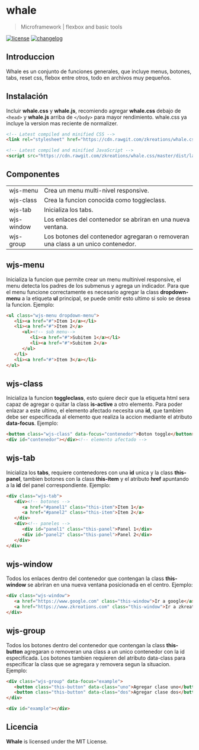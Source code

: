 # whale

> Microframework | flexbox and basic tools

[![license][license-img]][license-url]
[![changelog][changelog-img]][changelog-url]

## Introduccion
Whale es un conjunto de funciones generales, que incluye menus, botones, tabs, reset css, flebox entre otros, todo en archivos muy pequeños.

## Instalación

Incluir **whale.css** y **whale.js**, recomiendo agregar **whale.css** debajo de `<head>` y **whale.js** arriba de `</body>` para mayor rendimiento. whale.css ya incluye la version mas reciente de normalizer.

```html
<!-- Latest compiled and minified CSS -->
<link rel="stylesheet" href="https://cdn.rawgit.com/zkreations/whale.css/master/dist/latest/whale.min.css"/>

<!-- Latest compiled and minified JavaScript -->
<script src="https://cdn.rawgit.com/zkreations/whale.css/master/dist/latest/whale.min.js"></script>
```

## Componentes

<table>
    <tr>
        <td>wjs-menu</td>
        <td>Crea un menu multi-nivel responsive.</td>
    </tr>
    <tr>
        <td>wjs-class</td>
        <td>Crea la funcion conocida como toggleclass.</td>
    </tr>
    <tr>
        <td>wjs-tab</td>
        <td>Inicializa los tabs.</td>
    </tr>
    <tr>
        <td>wjs-window</td>
        <td>Los enlaces del contenedor se abriran en una nueva ventana.</td>
    </tr>
    <tr>
        <td>wjs-group</td>
        <td>Los botones del contenedor agregaran o removeran una class a un unico contenedor.</td>
    </tr>
</table>

## wjs-menu

Inicializa la funcion que permite crear un menu multinivel responsive, el menu detecta los padres de los submenus y agrega un indicador. Para que el menu funcione correctamente es necesario agregar la class **dropdown-menu** a la etiqueta **ul** principal, se puede omitir esto ultimo si solo se desea la funcion. Ejemplo:

```html
<ul class="wjs-menu dropdown-menu">
   <li><a href="#">Item 1</a></li>
   <li><a href="#">Item 2</a>
      <ul><!-- sub menu-->
         <li><a href="#">Subitem 1</a></li>
         <li><a href="#">Subitem 2</a>     
      </ul>
   </li>
   <li><a href="#">Item 3</a></li>
</ul>
```

## wjs-class

Inicializa la funcion **toggleclass**, esto quiere decir que la etiqueta html sera capaz de agregar o quitar la class **is-active** a otro elemento. Para poder enlazar a este ultimo, el elemento afectado necesita una **id**, que tambien debe ser especificada al elemento que realiza la accion mediante el atributo **data-focus**. Ejemplo:

```html
<button class="wjs-class" data-focus="contenedor">Boton toggle</button>
<div id="contenedor"></div><!-- elemento afectado -->
```

## wjs-tab

Inicializa los **tabs**, requiere contenedores con una **id** unica y la class **this-panel**, tambien botones con la class **this-item** y el atributo **href** apuntando a la **id** del panel correspondiente. Ejemplo:

```html
<div class="wjs-tab">
   <div><!-- botones -->
      <a href="#panel1" class="this-item">Item 1</a>
      <a href="#panel2" class="this-item">Item 2</a>
   </div>
   <div><!-- paneles -->
      <div id="panel1" class="this-panel">Panel 1</div>
      <div id="panel2" class="this-panel">Panel 2</div>
   </div>
</div>
```

## wjs-window

Todos los enlaces dentro del contenedor que contengan la class **this-window** se abriran en una nueva ventana posicionada en el centro. Ejemplo:

```html
<div class="wjs-window">
   <a href="https://www.google.com" class="this-window">Ir a google</a>
   <a href="https://www.zkreations.com" class="this-window">Ir a zkreations</a>
</div>
```

## wjs-group

Todos los botones dentro del contenedor que contengan la class **this-button** agregaran o removeran una class a un unico contenedor con la id especificada. Los botones tambien requieren del atributo data-class para especificar la class que se agregara y removera segun la situacion. Ejemplo:

```html
<div class="wjs-group" data-focus="example">
   <button class="this-button" data-class="uno">Agregar clase uno</button>
   <button class="this-button" data-class="dos">Agregar clase dos</button>
</div>

<div id="example"></div>
```

## Licencia

**Whale** is licensed under the MIT License.

[changelog-img]: https://img.shields.io/badge/changelog-md-blue.svg?style=flat-square
[changelog-url]: changelog.md
[license-img]: https://img.shields.io/npm/l/normalize.css.svg?style=flat-square
[license-url]: LICENSE